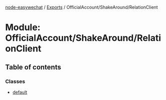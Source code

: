 [node-easywechat](../README.md) / [Exports](../modules.md) / OfficialAccount/ShakeAround/RelationClient

# Module: OfficialAccount/ShakeAround/RelationClient

## Table of contents

### Classes

- [default](../classes/OfficialAccount_ShakeAround_RelationClient.default.md)
